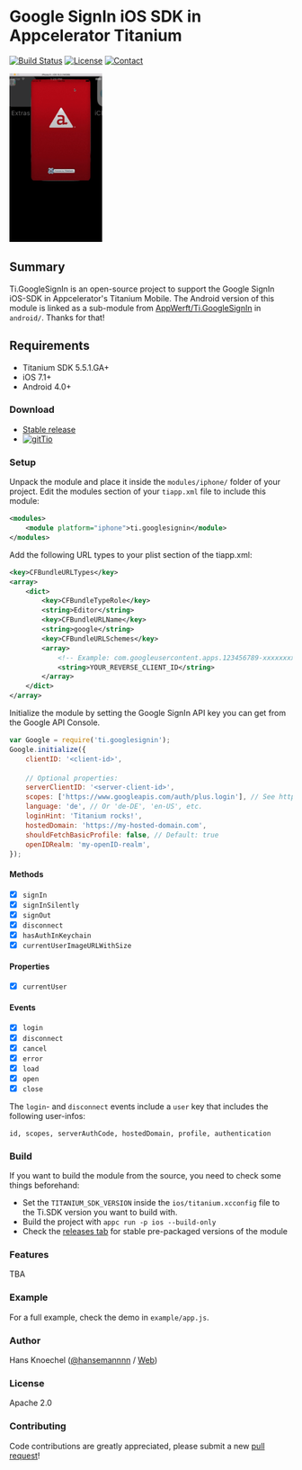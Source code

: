 # Google SignIn iOS SDK in Appcelerator Titanium
[![Build Status](https://travis-ci.org/hansemannn/titanium-google-signin.svg?branch=master)](https://travis-ci.org/hansemannn/titanium-google-signin) [![License](http://hans-knoechel.de/shields/shield-license.svg?v=1)](./LICENSE) [![Contact](http://hans-knoechel.de/shields/shield-twitter.svg?v=1)](http://twitter.com/hansemannnn)

<img src="example/demo.gif" height="300" alt="Google SignIn" />   
   
## Summary
Ti.GoogleSignIn is an open-source project to support the Google SignIn iOS-SDK in Appcelerator's Titanium Mobile. The Android version of this module is linked as a sub-module from [AppWerft/Ti.GoogleSignIn](https://github.com/AppWerft/Ti.GoogleSignIn) in `android/`. Thanks for that!

## Requirements
  * Titanium SDK 5.5.1.GA+
  * iOS 7.1+
  * Android 4.0+

### Download
  * [Stable release](https://github.com/hansemannn/Ti.GoogleSignIn/releases)
  * [![gitTio](http://hans-knoechel.de/shields/shield-gittio.svg)](http://gitt.io/component/ti.googlesignin)

### Setup
Unpack the module and place it inside the `modules/iphone/` folder of your project.
Edit the modules section of your `tiapp.xml` file to include this module:
```xml
<modules>
    <module platform="iphone">ti.googlesignin</module>
</modules>
```
Add the following URL types to your plist section of the tiapp.xml:
```xml
<key>CFBundleURLTypes</key>
<array>
    <dict>
        <key>CFBundleTypeRole</key>
        <string>Editor</string>
        <key>CFBundleURLName</key>
        <string>google</string>
        <key>CFBundleURLSchemes</key>
        <array>
            <!-- Example: com.googleusercontent.apps.123456789-xxxxxxxx -->
            <string>YOUR_REVERSE_CLIENT_ID</string>
        </array>
    </dict>
</array>
```

Initialize the module by setting the Google SignIn API key you can get from the Google API Console.
```javascript
var Google = require('ti.googlesignin');
Google.initialize({
    clientID: '<client-id>',

    // Optional properties:
    serverClientID: '<server-client-id>',
    scopes: ['https://www.googleapis.com/auth/plus.login'], // See https://developers.google.com/identity/protocols/googlescopes for more
    language: 'de', // Or 'de-DE', 'en-US', etc.
    loginHint: 'Titanium rocks!',
    hostedDomain: 'https://my-hosted-domain.com',
    shouldFetchBasicProfile: false, // Default: true
    openIDRealm: 'my-openID-realm',
});
```
#### Methods
- [x] `signIn`
- [x] `signInSilently`
- [x] `signOut`
- [x] `disconnect`
- [x] `hasAuthInKeychain`
- [x] `currentUserImageURLWithSize`

#### Properties
- [x] `currentUser`

#### Events
- [x] `login`
- [x] `disconnect`
- [x] `cancel`
- [x] `error`
- [x] `load`
- [x] `open`
- [x] `close`

The `login`- and `disconnect` events include a `user` key that includes the following user-infos:
```
id, scopes, serverAuthCode, hostedDomain, profile, authentication
```

### Build
If you want to build the module from the source, you need to check some things beforehand:
- Set the `TITANIUM_SDK_VERSION` inside the `ios/titanium.xcconfig` file to the Ti.SDK version you want to build with.
- Build the project with `appc run -p ios --build-only`
- Check the [releases tab](https://github.com/hansemannn/ti.googlesignin/releases) for stable pre-packaged versions of the module

### Features
TBA

### Example
For a full example, check the demo in `example/app.js`.

### Author
Hans Knoechel ([@hansemannnn](https://twitter.com/hansemannnn) / [Web](http://hans-knoechel.de))

### License
Apache 2.0

### Contributing
Code contributions are greatly appreciated, please submit a new [pull request](https://github.com/hansemannn/ti.googlesignin/pull/new/master)!

